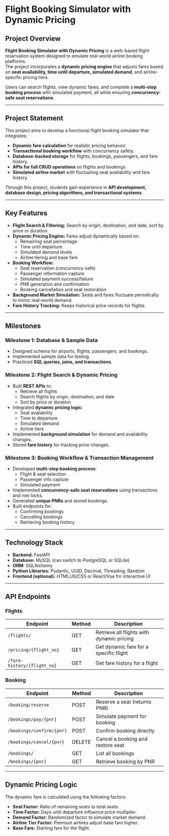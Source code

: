 # Flight Booking Simulator with Dynamic Pricing

## Project Overview
**Flight Booking Simulator with Dynamic Pricing** is a web-based flight reservation system designed to emulate real-world airline booking platforms.  
The project incorporates a **dynamic pricing engine** that adjusts fares based on **seat availability, time until departure, simulated demand**, and airline-specific pricing tiers.  

Users can search flights, view dynamic fares, and complete a **multi-step booking process** with simulated payment, all while ensuring **concurrency-safe seat reservations**.

---

## Project Statement
This project aims to develop a functional flight booking simulator that integrates:

- **Dynamic fare calculation** for realistic pricing behavior.
- **Transactional booking workflow** with concurrency safety.
- **Database-backed storage** for flights, bookings, passengers, and fare history.
- **APIs for full CRUD operations** on flights and bookings.
- **Simulated airline market** with fluctuating seat availability and fare history.

Through this project, students gain experience in **API development, database design, pricing algorithms, and transactional systems**.

---

## Key Features
- **Flight Search & Filtering:** Search by origin, destination, and date; sort by price or duration.
- **Dynamic Pricing Engine:** Fares adjust dynamically based on:
  - Remaining seat percentage
  - Time until departure
  - Simulated demand levels
  - Airline tiering and base fare
- **Booking Workflow:**
  - Seat reservation (concurrency-safe)
  - Passenger information capture
  - Simulated payment success/failure
  - PNR generation and confirmation
  - Booking cancellation and seat restoration
- **Background Market Simulation:** Seats and fares fluctuate periodically to mimic real-world demand.
- **Fare History Tracking:** Keeps historical price records for flights.

---

## Milestones

### **Milestone 1: Database & Sample Data**
- Designed schema for airports, flights, passengers, and bookings.
- Implemented sample data for testing.
- Practiced **SQL queries, joins, and transactions**.

### **Milestone 2: Flight Search & Dynamic Pricing**
- Built **REST APIs** to:
  - Retrieve all flights
  - Search flights by origin, destination, and date
  - Sort by price or duration
- Integrated **dynamic pricing logic**:
  - Seat availability
  - Time to departure
  - Simulated demand
  - Airline tiers
- Implemented **background simulation** for demand and availability changes.
- Stored **fare history** for tracking price changes.

### **Milestone 3: Booking Workflow & Transaction Management**
- Developed **multi-step booking process**:
  - Flight & seat selection
  - Passenger info capture
  - Simulated payment
- Implemented **concurrency-safe seat reservations** using transactions and row locks.
- Generated **unique PNRs** and stored bookings.
- Built endpoints for:
  - Confirming bookings
  - Cancelling bookings
  - Retrieving booking history

---

## Technology Stack
- **Backend:** FastAPI  
- **Database:** MySQL (can switch to PostgreSQL or SQLite)  
- **ORM:** SQLAlchemy  
- **Python Libraries:** Pydantic, UUID, Decimal, Threading, Random  
- **Frontend (optional):** HTML/JS/CSS or React/Vue for interactive UI  

---

## API Endpoints

### **Flights**
| Endpoint | Method | Description |
|----------|--------|-------------|
| `/flights/` | GET | Retrieve all flights with dynamic pricing |
| `/pricing/{flight_no}` | GET | Get dynamic fare for a specific flight |
| `/fare-history/{flight_no}` | GET | Get fare history for a flight |

### **Booking**
| Endpoint | Method | Description |
|----------|--------|-------------|
| `/booking/reserve` | POST | Reserve a seat (returns PNR) |
| `/bookings/pay/{pnr}` | POST | Simulate payment for booking |
| `/bookings/confirm/{pnr}` | POST | Confirm booking directly |
| `/bookings/cancel/{pnr}` | DELETE | Cancel a booking and restore seat |
| `/bookings/` | GET | List all bookings |
| `/bookings/{pnr}` | GET | Retrieve booking by PNR |

---

## Dynamic Pricing Logic
The dynamic fare is calculated using the following factors:

- **Seat Factor:** Ratio of remaining seats to total seats.
- **Time Factor:** Days until departure influence price multiplier.
- **Demand Factor:** Randomized factor to simulate market demand.
- **Airline Tier Factor:** Premium airlines adjust base fare higher.
- **Base Fare:** Starting fare for the flight.


